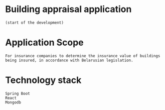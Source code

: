 # Building appraisal application
    (start of the development)

# Application Scope
    For insurance companies to determine the insurance value of buildings being insured, in accordance with Belarusian legislation.

# Technology stack
    Spring Boot
    React
    Mongodb